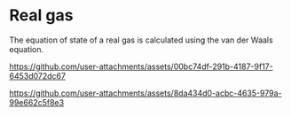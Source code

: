 # Real gas 

The equation of state of a real gas is calculated using the van der Waals equation.



https://github.com/user-attachments/assets/00bc74df-291b-4187-9f17-6453d072dc67



https://github.com/user-attachments/assets/8da434d0-acbc-4635-979a-99e662c5f8e3

